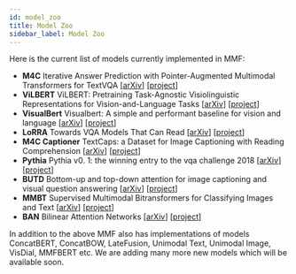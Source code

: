 ```yaml
---
id: model_zoo
title: Model Zoo
sidebar_label: Model Zoo
---
```


Here is the current list of models currently implemented in MMF:

- **M4C** Iterative Answer Prediction with Pointer-Augmented Multimodal Transformers for TextVQA [[arXiv](https://arxiv.org/abs/1911.06258)] [[project](https://github.com/facebookresearch/mmf/tree/master/projects/m4c)]
- **ViLBERT** ViLBERT: Pretraining Task-Agnostic Visiolinguistic Representations for Vision-and-Language Tasks [[arXiv](https://arxiv.org/abs/1908.02265)] [[project](https://github.com/facebookresearch/mmf/tree/master/projects/vilbert)]
- **VisualBert** Visualbert: A simple and performant baseline for vision and language [[arXiv](https://arxiv.org/abs/1908.03557)] [[project](https://arxiv.org/abs/1908.03557)]
- **LoRRA** Towards VQA Models That Can Read [[arXiv](https://arxiv.org/abs/1904.08920)] [[project](https://github.com/facebookresearch/mmf/tree/master/projects/lorra)]
- **M4C Captioner** TextCaps: a Dataset for Image Captioning with Reading Comprehension [[arXiv](https://arxiv.org/abs/2003.12462)] [[project](https://github.com/facebookresearch/mmf/tree/master/projects/m4c_captioner)]
- **Pythia** Pythia v0. 1: the winning entry to the vqa challenge 2018 [[arXiv](https://arxiv.org/abs/1807.09956)] [[project](https://github.com/facebookresearch/mmf/tree/master/projects/pythia)]
- **BUTD** Bottom-up and top-down attention for image captioning and visual question answering [[arXiv](https://arxiv.org/abs/1707.07998)] [[project](https://github.com/facebookresearch/mmf/tree/master/projects/butd)]
- **MMBT** Supervised Multimodal Bitransformers for Classifying Images and Text [[arXiv](https://arxiv.org/abs/1909.02950)] [[project](https://github.com/facebookresearch/mmf/tree/master/projects/mmbt)]
- **BAN** Bilinear Attention Networks [[arXiv](https://arxiv.org/abs/1805.07932)] [[project](https://github.com/facebookresearch/mmf/tree/master/projects/ban)]

In addition to the above MMF also has implementations of models ConcatBERT, ConcatBOW, LateFusion, Unimodal Text, Unimodal Image, VisDial, MMFBERT etc. We are adding many more new models which will be available soon.
